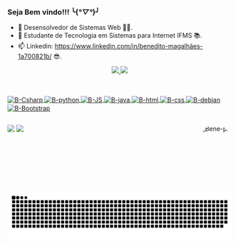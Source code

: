 ### Seja Bem vindo!!! ╰(*°▽°*)╯

- 🔭 Desensolvedor de Sistemas Web 👨‍💻.
- 🌱 Estudante de Tecnologia em Sistemas para Internet IFMS 📚.
- 📫 Linkedin: https://www.linkedin.com/in/benedito-magalhães-1a700821b/ 😎.

<div align="center">
<a href="https://github.com/Bencx1">
<img height="160em" src="https://github-readme-stats.vercel.app/api?username=Bencx1&show_icons=true&theme=cobalt&include_all_commits=true&count_private=true"/>
<img height="160em" src="https://github-readme-stats.vercel.app/api/top-langs/?username=Bencx1&layout=compact&langs_count=7&theme=cobalt"/>
</div>

##

<div style="display: inline_block"><br>
<img align="center" alt="B-Csharp" height="50" width="80" src="https://cdn.jsdelivr.net/gh/devicons/devicon/icons/csharp/csharp-original.svg">
<img align="center" alt="B-python" height="50" widht="80" src="https://cdn.jsdelivr.net/gh/devicons/devicon/icons/python/python-original.svg" />
<img align="center" alt="B-JS" height="50" width="80" src="https://cdn.jsdelivr.net/gh/devicons/devicon/icons/javascript/javascript-original.svg"/>
<img align="center" alt="B-java" height="50" width="80" src="https://cdn.jsdelivr.net/gh/devicons/devicon/icons/java/java-original.svg"/>
<img align="center" alt="B-html" height="50" widht="80" src="https://cdn.jsdelivr.net/gh/devicons/devicon/icons/html5/html5-original.svg" />
<img align="center" alt="B-css" height="50" widht="80" src="https://cdn.jsdelivr.net/gh/devicons/devicon/icons/css3/css3-original.svg" />
<img align="center" alt="B-debian" height="50" widht="80" src="https://cdn.jsdelivr.net/gh/devicons/devicon/icons/debian/debian-original.svg" />
<img align="center" alt="B-Bootstrap" height="50" widht="80" src="https://cdn.jsdelivr.net/gh/devicons/devicon/icons/bootstrap/bootstrap-original.svg" />
</div>

##

<div>
<a href = "mailto:bencaceres1799@gmail.com"><img src="https://img.shields.io/badge/-Gmail-%23333?style=for-the-badge&logo=gmail&logoColor=white" target="_blank"></a>
<a href="https://www.linkedin.com/in/benedito-magalhães-1a700821b" target="_blank"><img src="https://img.shields.io/badge/-LinkedIn-%230077B5?style=for-the-badge&logo=linkedin&logoColor=white" target="_blank"></a> 
<img align="right" alt="Bene-pic" height="150" style="border-radius:50px;" src = "https://picrew.me/shareImg/org/202207/338224_bC272CfD.png">

![Snake animation](https://github.com/Bencx1/Bencx1/blob/output/github-contribution-grid-snake.svg)
</div>
